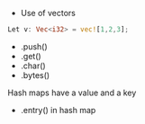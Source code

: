 - Use of vectors
````rust
Let v: Vec<i32> = vec![1,2,3];
````

- .push()
- .get()
- .char()
- .bytes()

Hash maps have a value and a key
- .entry() in hash map